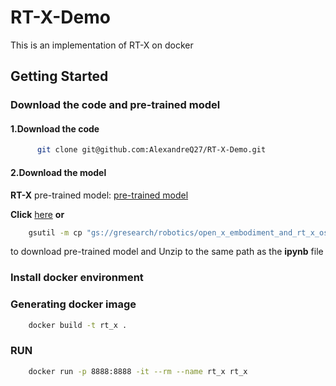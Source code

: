 # RT-X-Demo
This is an implementation of RT-X on docker

## Getting Started
### Download the code and pre-trained model
#### 1.Download the code
```bash
      git clone git@github.com:AlexandreQ27/RT-X-Demo.git
```
#### 2.Download the model
**RT-X** pre-trained model: [pre-trained model](https://console.cloud.google.com/storage/browser/_details/gresearch/robotics/open_x_embodiment_and_rt_x_oss/rt_1_x_tf_trained_for_002272480_step.zip;tab=live_object)

**Click** [here](https://storage.googleapis.com/gresearch/robotics/open_x_embodiment_and_rt_x_oss/rt_1_x_tf_trained_for_002272480_step.zip) **or** 

```bash
    gsutil -m cp "gs://gresearch/robotics/open_x_embodiment_and_rt_x_oss/rt_1_x_tf_trained_for_002272480_step.zip" .
```

to download pre-trained model and Unzip to the same path as the **ipynb** file

### Install docker environment

### Generating docker image

```bash
    docker build -t rt_x .
```

### RUN

```bash
    docker run -p 8888:8888 -it --rm --name rt_x rt_x
```


